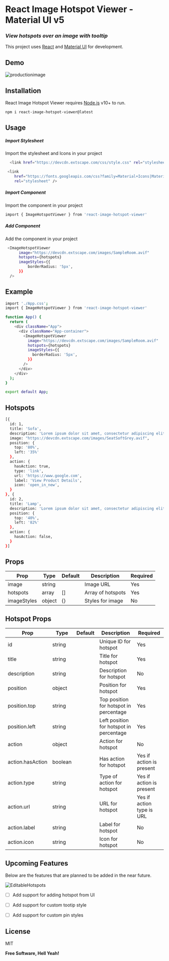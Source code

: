 # React Image Hotspot Viewer - Material UI v5
### _View  hotspots over an image with tooltip_

This project uses [React](https://reactjs.org/) and [Material UI](https://material-ui.com/) for development.

## Demo

![productionimage](https://user-images.githubusercontent.com/42763936/221795862-bcce228e-dd9b-410b-987b-dc3c6082fc4b.gif)


## Installation

React Image Hotspot Viewer requires [Node.js](https://nodejs.org/) v10+ to run.

```sh
npm i react-image-hotspot-viewer@latest
```

## Usage
##### Import Stylesheet

Import the stylesheet and Icons in your project
```sh
  <link href="https://devcdn.extscape.com/css/style.css" rel="stylesheet" />
```

```sh
 <link
    href="https://fonts.googleapis.com/css?family=Material+Icons|Material+Icons+Outlined|Material+Icons+Two+Tone|Material+Icons+Round|Material+Icons+Sharp"
    rel="stylesheet" />
```

##### Import Component
Import the component in your project

```sh
import { ImageHotspotViewer } from 'react-image-hotspot-viewer'
```

##### Add Component
Add the component in your project

```sh
 <ImageHotspotViewer
      image="https://devcdn.extscape.com/images/SampleRoom.avif"
      hotspots={hotspots}
      imageStyles={{
          borderRadius: '5px',
      }}
  />
```

## Example

```sh
import './App.css';
import { ImageHotspotViewer } from 'react-image-hotspot-viewer'

function App() {
  return (
    <div className="App">
      <div className="App-container">
        <ImageHotspotViewer
          image="https://devcdn.extscape.com/images/SampleRoom.avif"
          hotspots={hotspots}
          imageStyles={{
            borderRadius: '5px',
          }}
        />
      </div>
    </div>
  );
}

export default App;
```

## Hotspots

```sh
[{
  id: 1,
  title: 'Sofa',
  description: 'Lorem ipsum dolor sit amet, consectetur adipiscing elit. Sed euismod, nunc ut aliquam aliquam, nunc nisl aliquet nisl, eget aliquam nisl nisl sit amet lorem. Sed euismod, nunc ut aliquam aliquam, nunc nisl aliquet nisl, eget aliquam nisl nisl sit amet lorem.',
  image: "https://devcdn.extscape.com/images/SeatSoftGrey.avif",
  position: {
    top: '80%',
    left: '35%'
  },
  action: {
    hasAction: true,
    type: 'link',
    url: 'https://www.google.com',
    label: 'View Product Details',
    icon: 'open_in_new',
  }
}, {
  id: 2,
  title: 'Lamp',
  description: 'Lorem ipsum dolor sit amet, consectetur adipiscing elit. Sed euismod, nunc ut aliquam aliquam, nunc nisl aliquet nisl, eget aliquam nisl nisl sit amet lorem. Sed euismod, nunc ut aliquam aliquam, nunc nisl aliquet nisl, eget aliquam nisl nisl sit amet lorem.',
  position: {
    top: '40%',
    left: '82%'
  },
  action: {
    hasAction: false,
  }
}]
```

## Props

| Prop | Type | Default | Description | Required |
| ------ | ------ | ------ | ------ | ------ |
| image | string |  | Image URL | Yes |
| hotspots | array | [] | Array of hotspots | Yes |
| imageStyles | object | {} | Styles for image | No |

## Hotspot Props

| Prop | Type | Default | Description | Required |
| ------ | ------ | ------ | ------ | ------ |
| id | string |  | Unique ID for hotspot | Yes |
| title | string |  | Title for hotspot | Yes |
| description | string |  | Description for hotspot | No |
| position | object |  | Position for hotspot | Yes |
| position.top | string |  | Top position for hotspot in percentage | Yes |
| position.left | string |  | Left position for hotspot in percentage | Yes |
| action | object |  | Action for hotspot | No |
| action.hasAction | boolean |  | Has action for hotspot | Yes if action is present |
| action.type | string |  | Type of action for hotspot | Yes if action is present |
| action.url | string |  | URL for hotspot | Yes if action type is URL |
| action.label | string |  | Label for hotspot | No |
| action.icon | string |  | Icon for hotspot | No |# react-image-hotspot-viewer


## Upcoming Features

Below are the features that are planned to be added in the near future.

![EditableHotspots](https://user-images.githubusercontent.com/42763936/221799523-2238328a-dd1b-40e9-9ed8-8ed11f883909.gif)



- [ ] Add support for adding hotspot from UI
- [ ] Add support for custom tootip style
- [ ] Add support for custom pin styles








## License

MIT

**Free Software, Hell Yeah!**
